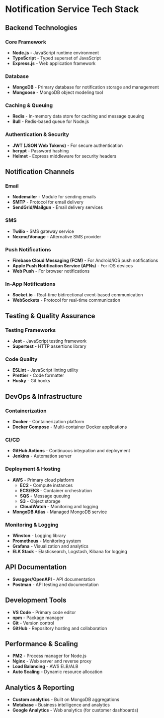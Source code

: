 # Notification Service Tech Stack

## Backend Technologies

### Core Framework
- **Node.js** - JavaScript runtime environment
- **TypeScript** - Typed superset of JavaScript
- **Express.js** - Web application framework

### Database
- **MongoDB** - Primary database for notification storage and management
- **Mongoose** - MongoDB object modeling tool

### Caching & Queuing
- **Redis** - In-memory data store for caching and message queuing
- **Bull** - Redis-based queue for Node.js

### Authentication & Security
- **JWT (JSON Web Tokens)** - For secure authentication
- **bcrypt** - Password hashing
- **Helmet** - Express middleware for security headers

## Notification Channels

### Email
- **Nodemailer** - Module for sending emails
- **SMTP** - Protocol for email delivery
- **SendGrid/Mailgun** - Email delivery services

### SMS
- **Twilio** - SMS gateway service
- **Nexmo/Vonage** - Alternative SMS provider

### Push Notifications
- **Firebase Cloud Messaging (FCM)** - For Android/iOS push notifications
- **Apple Push Notification Service (APNs)** - For iOS devices
- **Web Push** - For browser notifications

### In-App Notifications
- **Socket.io** - Real-time bidirectional event-based communication
- **WebSockets** - Protocol for real-time communication

## Testing & Quality Assurance

### Testing Frameworks
- **Jest** - JavaScript testing framework
- **Supertest** - HTTP assertions library

### Code Quality
- **ESLint** - JavaScript linting utility
- **Prettier** - Code formatter
- **Husky** - Git hooks

## DevOps & Infrastructure

### Containerization
- **Docker** - Containerization platform
- **Docker Compose** - Multi-container Docker applications

### CI/CD
- **GitHub Actions** - Continuous integration and deployment
- **Jenkins** - Automation server

### Deployment & Hosting
- **AWS** - Primary cloud platform
  - **EC2** - Compute instances
  - **ECS/EKS** - Container orchestration
  - **SQS** - Message queuing
  - **S3** - Object storage
  - **CloudWatch** - Monitoring and logging
- **MongoDB Atlas** - Managed MongoDB service

### Monitoring & Logging
- **Winston** - Logging library
- **Prometheus** - Monitoring system
- **Grafana** - Visualization and analytics
- **ELK Stack** - Elasticsearch, Logstash, Kibana for logging

## API Documentation
- **Swagger/OpenAPI** - API documentation
- **Postman** - API testing and documentation

## Development Tools
- **VS Code** - Primary code editor
- **npm** - Package manager
- **Git** - Version control
- **GitHub** - Repository hosting and collaboration

## Performance & Scaling
- **PM2** - Process manager for Node.js
- **Nginx** - Web server and reverse proxy
- **Load Balancing** - AWS ELB/ALB
- **Auto Scaling** - Dynamic resource allocation

## Analytics & Reporting
- **Custom analytics** - Built on MongoDB aggregations
- **Metabase** - Business intelligence and analytics
- **Google Analytics** - Web analytics (for customer dashboards) 